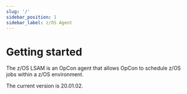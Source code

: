 ```yaml
---
slug: '/'
sidebar_position: 1
sidebar_label: z/OS Agent
---
```


# Getting started

The z/OS LSAM is an OpCon agent that allows OpCon to schedule z/OS jobs within a z/OS environment.

The current version is 20.01.02.
